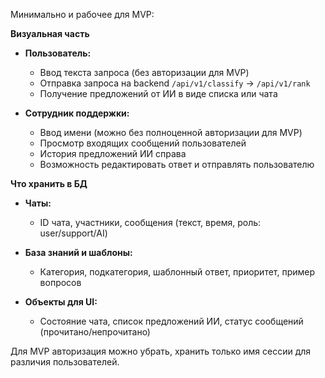 Минимально и рабочее для MVP:

**Визуальная часть**

* **Пользователь:**

  * Ввод текста запроса (без авторизации для MVP)
  * Отправка запроса на backend `/api/v1/classify` → `/api/v1/rank`
  * Получение предложений от ИИ в виде списка или чата

* **Сотрудник поддержки:**

  * Ввод имени (можно без полноценной авторизации для MVP)
  * Просмотр входящих сообщений пользователей
  * История предложений ИИ справа
  * Возможность редактировать ответ и отправлять пользователю

**Что хранить в БД**

* **Чаты:**

  * ID чата, участники, сообщения (текст, время, роль: user/support/AI)

* **База знаний и шаблоны:**

  * Категория, подкатегория, шаблонный ответ, приоритет, пример вопросов

* **Объекты для UI:**

  * Состояние чата, список предложений ИИ, статус сообщений (прочитано/непрочитано)

Для MVP авторизация можно убрать, хранить только имя сессии для различия пользователей.
